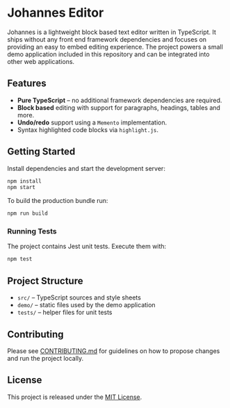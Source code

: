 # Johannes Editor

Johannes is a lightweight block based text editor written in TypeScript. It ships without any
front end framework dependencies and focuses on providing an easy to embed editing experience.
The project powers a small demo application included in this repository and can be integrated
into other web applications.

## Features

- **Pure TypeScript** – no additional framework dependencies are required.
- **Block based** editing with support for paragraphs, headings, tables and more.
- **Undo/redo** support using a `Memento` implementation.
- Syntax highlighted code blocks via `highlight.js`.

## Getting Started

Install dependencies and start the development server:

```bash
npm install
npm start
```

To build the production bundle run:

```bash
npm run build
```

### Running Tests

The project contains Jest unit tests. Execute them with:

```bash
npm test
```

## Project Structure

- `src/` – TypeScript sources and style sheets
- `demo/` – static files used by the demo application
- `tests/` – helper files for unit tests

## Contributing

Please see [CONTRIBUTING.md](CONTRIBUTING.md) for guidelines on how to propose
changes and run the project locally.

## License

This project is released under the [MIT License](LICENSE).
